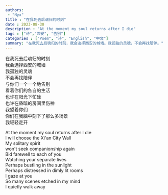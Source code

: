 ```yaml
---
authors:
 - "Nyx"
title : "在我死去后魂归的时刻"
date : 2023-08-30
description : "At the moment my soul returns after I die"
tags : ["诗","西安", "告别"]
categories : ["Poem", "诗", "English", "中文"]
summary: "在我死去后魂归的时刻，我会选择西安的城墙。我孤独的灵魂，不会再找陪伴。"
---
```


在我死去后魂归的时刻\
我会选择西安的城墙\
我孤独的灵魂\
不会再找陪伴\
与你们一个一个地告别\
看着你们的各自的生活\
也许在阳光下忙碌\
也许在昏暗的房间里伤神\
我望着你们\
你们在我脑中刻下了那么多场景\
我轻轻走开

At the moment my soul returns after I die\
I will choose the Xi'an City Wall\
My solitary spirit\
won't seek companionship again\
Bid farewell to each of you\
Watching your separate lives\
Perhaps bustling in the sunlight\
Perhaps distressed in dimly lit rooms\
I gaze at you\
So many scenes etched in my mind\
I quietly walk away